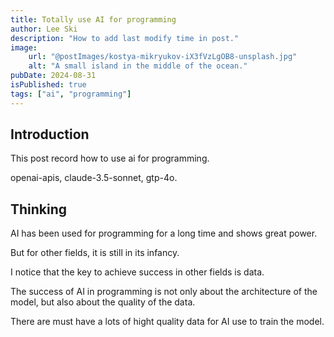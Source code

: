```yaml
---
title: Totally use AI for programming
author: Lee Ski
description: "How to add last modify time in post."
image:
    url: "@postImages/kostya-mikryukov-iX3fVzLgOB8-unsplash.jpg"
    alt: "A small island in the middle of the ocean."
pubDate: 2024-08-31
isPublished: true
tags: ["ai", "programming"]
---
```


## Introduction

This post record how to use ai for programming.

openai-apis, claude-3.5-sonnet, gtp-4o.

## Thinking

AI has been used for programming for a long time and shows great power.

But for other fields, it is still in its infancy.

I notice that the key to achieve success in other fields is data.

The success of AI in programming is not only about the architecture of the model, but also about the quality of the data. 

There are must have a lots of hight quality data for AI use to train the model.
